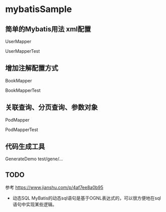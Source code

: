 # mybatisSample

## 简单的Mybatis用法 xml配置
UserMapper

UserMapperTest

## 增加注解配置方式
BookMapper

BookMapperTest

## 关联查询、分页查询、参数对象
PodMapper

PodMapperTest

## 代码生成工具
GenerateDemo
test/gene/...

## TODO
参考 https://www.jianshu.com/p/4af7ee8a0b95
- 动态SQL
  MyBatis的动态sql语句是基于OGNL表达式的，可以很方便地在sql语句中实现某些逻辑。

